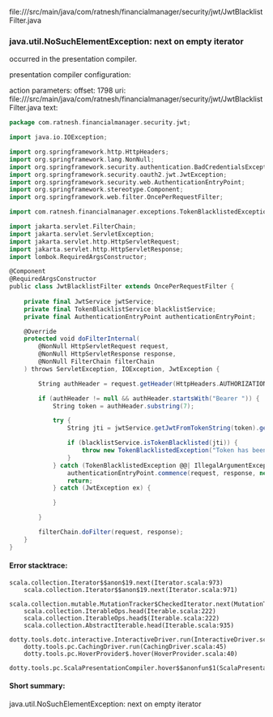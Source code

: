 file://<WORKSPACE>/src/main/java/com/ratnesh/financialmanager/security/jwt/JwtBlacklistFilter.java
### java.util.NoSuchElementException: next on empty iterator

occurred in the presentation compiler.

presentation compiler configuration:


action parameters:
offset: 1798
uri: file://<WORKSPACE>/src/main/java/com/ratnesh/financialmanager/security/jwt/JwtBlacklistFilter.java
text:
```scala
package com.ratnesh.financialmanager.security.jwt;

import java.io.IOException;

import org.springframework.http.HttpHeaders;
import org.springframework.lang.NonNull;
import org.springframework.security.authentication.BadCredentialsException;
import org.springframework.security.oauth2.jwt.JwtException;
import org.springframework.security.web.AuthenticationEntryPoint;
import org.springframework.stereotype.Component;
import org.springframework.web.filter.OncePerRequestFilter;

import com.ratnesh.financialmanager.exceptions.TokenBlacklistedException;

import jakarta.servlet.FilterChain;
import jakarta.servlet.ServletException;
import jakarta.servlet.http.HttpServletRequest;
import jakarta.servlet.http.HttpServletResponse;
import lombok.RequiredArgsConstructor;

@Component
@RequiredArgsConstructor
public class JwtBlacklistFilter extends OncePerRequestFilter {
    
    private final JwtService jwtService;
    private final TokenBlacklistService blacklistService;
    private final AuthenticationEntryPoint authenticationEntryPoint;

    @Override
    protected void doFilterInternal(
        @NonNull HttpServletRequest request,
        @NonNull HttpServletResponse response,
        @NonNull FilterChain filterChain
    ) throws ServletException, IOException, JwtException {

        String authHeader = request.getHeader(HttpHeaders.AUTHORIZATION);

        if (authHeader != null && authHeader.startsWith("Bearer ")) {
            String token = authHeader.substring(7);

            try {
                String jti = jwtService.getJwtFromTokenString(token).getId();

                if (blacklistService.isTokenBlacklisted(jti)) {
                    throw new TokenBlacklistedException("Token has been blacklisted.");
                }
            } catch (TokenBlacklistedException @@| IllegalArgumentException ex) {
                authenticationEntryPoint.commence(request, response, new BadCredentialsException("Invalid Token: " + ex.getMessage(), ex));
                return;
            } catch (JwtException ex) {

            }

        }

        filterChain.doFilter(request, response);
    }
}

```



#### Error stacktrace:

```
scala.collection.Iterator$$anon$19.next(Iterator.scala:973)
	scala.collection.Iterator$$anon$19.next(Iterator.scala:971)
	scala.collection.mutable.MutationTracker$CheckedIterator.next(MutationTracker.scala:76)
	scala.collection.IterableOps.head(Iterable.scala:222)
	scala.collection.IterableOps.head$(Iterable.scala:222)
	scala.collection.AbstractIterable.head(Iterable.scala:935)
	dotty.tools.dotc.interactive.InteractiveDriver.run(InteractiveDriver.scala:164)
	dotty.tools.pc.CachingDriver.run(CachingDriver.scala:45)
	dotty.tools.pc.HoverProvider$.hover(HoverProvider.scala:40)
	dotty.tools.pc.ScalaPresentationCompiler.hover$$anonfun$1(ScalaPresentationCompiler.scala:389)
```
#### Short summary: 

java.util.NoSuchElementException: next on empty iterator